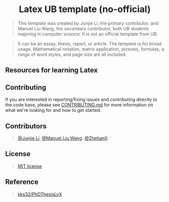 # <div align="center"> Latex UB template (no-official) </div>

> This template was created by Junjie Li, the primary contributor, and Manuel Liu Wang, the secondary contributor, both UB students majoring in computer science. It is not an official template from UB.

> It can be an essay, thesis, report, or article. The template is for broad usage. Mathematical notation, matrix application, pictures, formulas, a range of word styles, and page size are all included.

## Resources for learning Latex

## Contributing

If you are interested in reporting/fixing issues and contributing directly to the code base, please see [CONTRIBUTING.md](contributing/contributing.md) for more information on what we're looking for and how to get started.

## Contributors

> [@Junjie Li](https://github.com/junjielyu13), [@Manuel Liu Wang](https://github.com/TheExorcit). [@ZhehanX](https://github.com/ZhehanX).

## License

> [MIT license](https://github.com/junjielyu13/LaTeX_UB_template-no-official-/blob/main/LICENSE)

## Reference

> [kks32/PhDThesisLyX](https://github.com/kks32/PhDThesisLyX)

